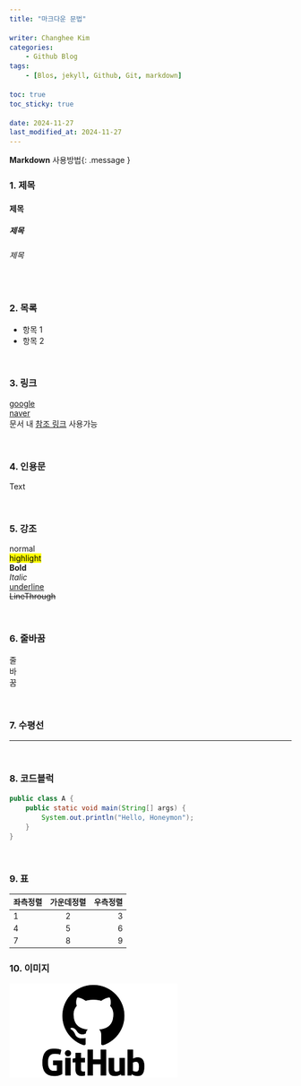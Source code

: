 ```yaml
---
title: "마크다운 문법"

writer: Changhee Kim
categories:
    - Github Blog
tags:
    - [Blos, jekyll, Github, Git, markdown]

toc: true
toc_sticky: true

date: 2024-11-27
last_modified_at: 2024-11-27
---
```

**Markdown** 사용방법{: .message }<br/>

### 1. 제목
#### 제목
##### 제목
###### 제목

<br/>

### 2. 목록
- 항목 1
- 항목 2

<br/>

### 3. 링크
[google](https://google.com)<br/>
[naver](https://naver.com)<br/>
문서 내 [참조 링크] 사용가능<br/>

[참조 링크]: https://tigero456.github.io
<br/>

### 4. 인용문
Text

<br/>

### 5. 강조
normal<br/>
<mark>highlight</mark><br/>
**Bold**<br/>
_Italic_<br/>
<u>underline</u><br/>
~~LineThrough~~

<br/>

### 6. 줄바꿈
줄<br/>바<br/>꿈

<br/>

### 7. 수평선

---
<br/>

### 8. 코드블럭
```java
public class A {
    public static void main(String[] args) {
        System.out.println("Hello, Honeymon");
    }
}
```
<br/>

### 9. 표

| 좌측정렬 | 가운데정렬 | 우측정렬 |
| :-- | :--: | --: |
| 1 | 2 | 3 |
| 4 | 5 | 6 |
| 7 | 8 | 9 |

### 10. 이미지
![Github image](/image/github.png)

<br/><br/><br/><br/><br/><br/>